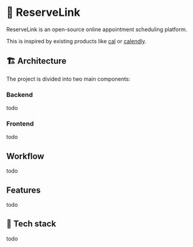 # 🚀 ReserveLink

ReserveLink is an open-source online appointment scheduling platform.

This is inspired by existing products like [cal](https://cal.com/) or [calendly](https://calendly.com/).

## 🏗 Architecture

The project is divided into two main components:

### Backend

todo

### Frontend

todo

## Workflow

todo

## Features

todo

## 🔧 Tech stack

todo